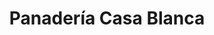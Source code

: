 ---
title: "Panadería Casa Blanca"
url: /san-cristobal-urb-las-acacias/panaderia-casa-blanca/
shop: panadería
---